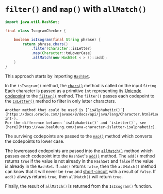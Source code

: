# `filter()` and `map()` with `allMatch()`

```java
import java.util.HashSet;

final class IsogramChecker {

    boolean isIsogram(final String phrase) {
        return phrase.chars()
            .filter(Character::isLetter)
            .map(Character::toLowerCase)
            .allMatch(new HashSet < > ()::add);
    }
}
```

This approach starts by importing [`HashSet`][hashset].

In the `isIsogram()` method, the [`chars()`][chars] method is called on the input `String`.
Each character is passed as a primitive `int` representing its [Unicode codepoint][char] to the [`filter()`][filter] method.
The `filter()` passes each codepoint to the [`IsLetter()`][isletter-codepoint] method to filter in only letter characters.

~~~~exercism/note
Another method that could be used is [`isAlphabetic()`](https://docs.oracle.com/javase/8/docs/api/java/lang/Character.html#isAlphabetic-int-).
For the difference between `isAlphabetic()` and `isLetter()`, see [here](https://www.baeldung.com/java-character-isletter-isalphabetic).
~~~~

The surviving codepoints are passed to the [`map()`][map] method which converts the codepoints to lower case.

The lowercased codepoints are passed into the [`allMatch()`][allmatch] method which passes each codepoint
into the `HashSet`'s [`add()`][add] method.
The `add()` method returns `true` if the value is not already in the `HashSet` and `false` if the value is already in the `HashSet`.
If `add()` returns `false`, then the `allMatch()` method can know that it will never be `true` and [short-circuit][short-circuiting]
with a result of `false`.
If `add()` always returns `true`, then `allMatch()` will return `true`.

Finally, the result of `allMatch()` is returned from the `IsIsogram()` function.

[chars]: https://docs.oracle.com/en/java/javase/11/docs/api/java.base/java/lang/String.html#chars()
[char]: https://docs.oracle.com/javase/8/docs/api/java/lang/Character.html
[isletter-codepoint]: https://docs.oracle.com/javase/8/docs/api/java/lang/Character.html#isLetter-int-
[filter]: https://docs.oracle.com/javase/8/docs/api/java/util/stream/IntStream.html#filter-java.util.function.IntPredicate-
[map]: https://docs.oracle.com/javase/8/docs/api/java/util/stream/IntStream.html#map-java.util.function.IntUnaryOperator-
[allmatch]: https://docs.oracle.com/javase/8/docs/api/java/util/stream/IntStream.html#allMatch-java.util.function.IntPredicate-
[add]: https://docs.oracle.com/en/java/javase/12/docs/api/java.base/java/util/HashSet.html#add(E)
[short-circuiting]: https://www.geeksforgeeks.org/short-circuit-logical-operators-in-java-with-examples/
[hashset]: https://docs.oracle.com/en/java/javase/12/docs/api/java.base/java/util/HashSet.html
